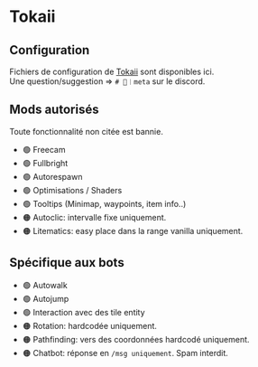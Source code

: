 # Tokaii

## Configuration
Fichiers de configuration de [Tokaii](https://tokaii.fr) sont disponibles ici.  
Une question/suggestion => `# 📡︱meta` sur le discord.

## Mods autorisés
Toute fonctionnalité non citée est bannie.

- 🟢 Freecam
- 🟢 Fullbright
- 🟢 Autorespawn
- 🟢 Optimisations / Shaders
- 🟢 Tooltips (Minimap, waypoints, item info..)
- 🟠 Autoclic: intervalle fixe uniquement.
- 🟠 Litematics: easy place dans la range vanilla uniquement.

## Spécifique aux bots
- 🟢 Autowalk
- 🟢 Autojump
- 🟢 Interaction avec des tile entity
- 🟠 Rotation: hardcodée uniquement.
- 🟠 Pathfinding: vers des coordonnées hardcodé uniquement.
- 🟠 Chatbot: réponse en `/msg uniquement`. Spam interdit.
